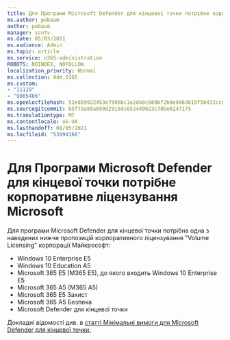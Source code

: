 ```yaml
---
title: Для Програми Microsoft Defender для кінцевої точки потрібне корпоративне ліцензування Microsoft
ms.author: pebaum
author: pebaum
manager: scotv
ms.date: 05/03/2021
ms.audience: Admin
ms.topic: article
ms.service: o365-administration
ROBOTS: NOINDEX, NOFOLLOW
localization_priority: Normal
ms.collection: Adm_O365
ms.custom:
- "11129"
- "9005486"
ms.openlocfilehash: 52e859922453e7996bc1e2da9c989bf2bde946d815f5b432cc079d94feca4b9b
ms.sourcegitcommit: b5f7da89a650d2915dc652449623c78be6247175
ms.translationtype: MT
ms.contentlocale: uk-UA
ms.lasthandoff: 08/05/2021
ms.locfileid: "53994166"
---
```

# <a name="microsoft-defender-for-endpoint-requires-microsoft-volume-licensing"></a>Для Програми Microsoft Defender для кінцевої точки потрібне корпоративне ліцензування Microsoft

Для програми Microsoft Defender для кінцевої точки потрібна одна з наведених нижче пропозицій корпоративного ліцензування "Volume Licensing" корпорації Майкрософт:

- Windows 10 Enterprise E5
- Windows 10 Education A5
- Microsoft 365 E5 (M365 E5), до якого входить Windows 10 Enterprise E5
- Microsoft 365 A5 (M365 A5)
- Microsoft 365 E5 Захист
- Microsoft 365 A5 Безпека
- Microsoft Defender для кінцевої точки

Докладні відомості див. в [статті Мінімальні вимоги для Microsoft Defender для кінцевої точки.](https://docs.microsoft.com/microsoft-365/security/defender-endpoint/minimum-requirements)